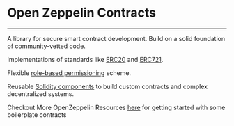 # Open Zeppelin Contracts
-----                                   --------
A library for secure smart contract development. Build on a solid foundation of community-vetted code.

Implementations of standards like [ERC20](https://docs.openzeppelin.com/contracts/4.x/erc20) and [ERC721](https://docs.openzeppelin.com/contracts/4.x/erc721).

Flexible [role-based permissioning](https://docs.openzeppelin.com/contracts/4.x/access-control) scheme.

Reusable [Solidity components](https://docs.openzeppelin.com/contracts/4.x/utilities) to build custom contracts and complex decentralized systems.

Checkout More OpenZeppelin Resources [here](https://docs.openzeppelin.com/contracts/4.x/) for getting started with some boilerplate contracts 